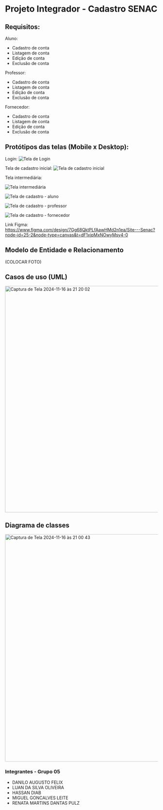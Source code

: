 # Projeto Integrador - Cadastro SENAC

## Requisitos:

Aluno:

- Cadastro de conta
- Listagem de conta
- Edição de conta
- Exclusão de conta

Professor:

- Cadastro de conta
- Listagem de conta
- Edição de conta
- Exclusão de conta

Fornecedor:

- Cadastro de conta
- Listagem de conta
- Edição de conta
- Exclusão de conta


## Protótipos das telas (Mobile x Desktop):

Login: 
![Tela de Login](https://github.com/user-attachments/assets/0fe827cc-ab31-46ad-9d05-caac85bc8617)

Tela de cadastro inicial:
![Tela de cadastro inicial](https://github.com/user-attachments/assets/024a8af4-eaa5-4d65-82db-34892751c453)

Tela intermediária:

![Tela intermediária](https://github.com/user-attachments/assets/99f768fe-a1dd-48d4-aa25-562037a67f67)

![Tela de cadastro - aluno](https://github.com/user-attachments/assets/8d98c08f-1a38-4632-b72d-b7426d2bf265)

![Tela de cadastro - professor](https://github.com/user-attachments/assets/9742efe0-3378-46a5-89ff-85dc1823bd83)

![Tela de cadastro - fornecedor](https://github.com/user-attachments/assets/28f34115-3a27-4bc7-9757-a3748b2ad50d)

Link Figma: https://www.figma.com/design/7Gg68QktPLfAawHMd2n1ea/Site---Senac?node-id=25-2&node-type=canvas&t=dF1xjpMxNOwyMsy4-0

## Modelo de Entidade e Relacionamento
(COLOCAR FOTO)

## Casos de uso (UML)
<img width="747" alt="Captura de Tela 2024-11-16 às 21 20 02" src="https://github.com/user-attachments/assets/b4f28002-d02f-488b-913e-bc84cfa13ce9">

## Diagrama de classes
<img width="750" alt="Captura de Tela 2024-11-16 às 21 00 43" src="https://github.com/user-attachments/assets/a6262789-111a-4f70-b18f-204ab6c53d21">

### Integrantes - Grupo 05
- DANILO AUGUSTO FELIX
- LUAN DA SILVA OLIVEIRA
- HASSAN DIAB
- MIGUEL GONCALVES LEITE
- RENATA MARTINS DANTAS PULZ
